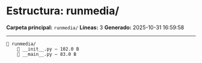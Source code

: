 # Estructura: runmedia/

**Carpeta principal:** `runmedia/`
**Líneas:** 3
**Generado:** 2025-10-31 16:59:58

---

```
📁 runmedia/
    📄 __init__.py — 102.0 B
    📄 __main__.py — 83.0 B
```
